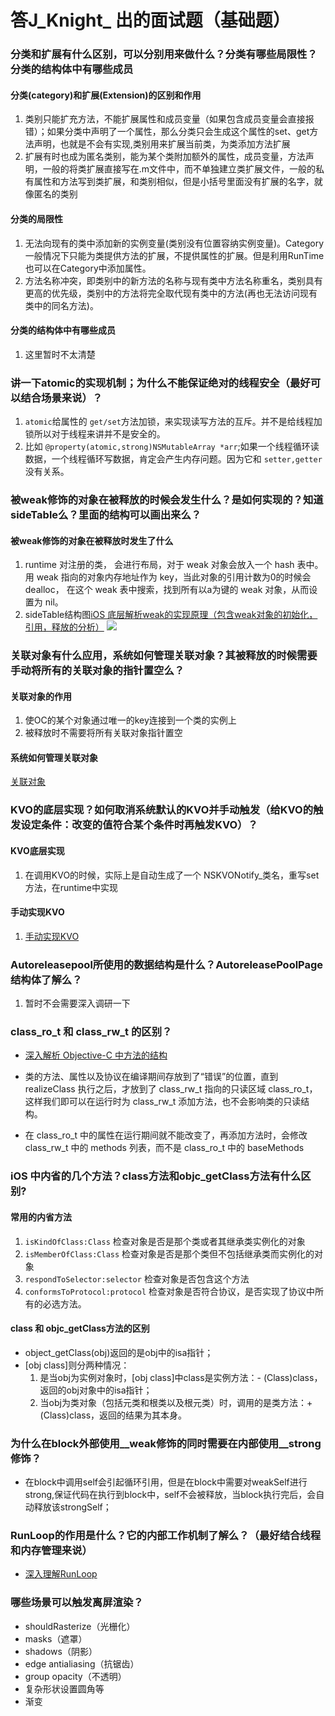 # 答J_Knight_ 出的面试题（基础题）
### 分类和扩展有什么区别，可以分别用来做什么？分类有哪些局限性？分类的结构体中有哪些成员
#### 分类(category)和扩展(Extension)的区别和作用
1. 类别只能扩充方法，不能扩展属性和成员变量（如果包含成员变量会直接报错）；如果分类中声明了一个属性，那么分类只会生成这个属性的set、get方法声明，也就是不会有实现,类别用来扩展当前类，为类添加方法扩展
2. 扩展有时也成为匿名类别，能为某个类附加额外的属性，成员变量，方法声明，一般的将类扩展直接写在.m文件中，而不单独建立类扩展文件，一般的私有属性和方法写到类扩展，和类别相似，但是小括号里面没有扩展的名字，就像匿名的类别

#### 分类的局限性
1. 无法向现有的类中添加新的实例变量(类别没有位置容纳实例变量)。Category一般情况下只能为类提供方法的扩展，不提供属性的扩展。但是利用RunTime也可以在Category中添加属性。
2. 方法名称冲突，即类别中的新方法的名称与现有类中方法名称重名，类别具有更高的优先级，类别中的方法将完全取代现有类中的方法(再也无法访问现有类中的同名方法)。

#### 分类的结构体中有哪些成员
1. 这里暂时不太清楚

### 讲一下atomic的实现机制；为什么不能保证绝对的线程安全（最好可以结合场景来说）？
1. `atomic`给属性的 `get/set`方法加锁，来实现读写方法的互斥。并不是给线程加锁所以对于线程来讲并不是安全的。
2. 比如 `@property(atomic,strong)NSMutableArray *arr`;如果一个线程循环读数据，一个线程循环写数据，肯定会产生内存问题。因为它和 `setter,getter` 没有关系。

### 被weak修饰的对象在被释放的时候会发生什么？是如何实现的？知道sideTable么？里面的结构可以画出来么？
#### 被weak修饰的对象在被释放时发生了什么
1. runtime 对注册的类， 会进行布局，对于 weak 对象会放入一个 hash 表中。 用 weak 指向的对象内存地址作为 key，当此对象的引用计数为0的时候会 dealloc， 在这个 weak 表中搜索，找到所有以a为键的 weak 对象，从而设置为 nil。
2. sideTable结构图[iOS 底层解析weak的实现原理（包含weak对象的初始化，引用，释放的分析）](http://www.cocoachina.com/ios/20170328/18962.html)
![](media/15324945556706/15324989476887.png)



### 关联对象有什么应用，系统如何管理关联对象？其被释放的时候需要手动将所有的关联对象的指针置空么？
#### 关联对象的作用
1. 使OC的某个对象通过唯一的key连接到一个类的实例上
2. 被释放时不需要将所有关联对象指针置空

#### 系统如何管理关联对象
[关联对象](https://www.jianshu.com/p/c68cc81ef763)

### KVO的底层实现？如何取消系统默认的KVO并手动触发（给KVO的触发设定条件：改变的值符合某个条件时再触发KVO）？
#### KVO底层实现
1. 在调用KVO的时候，实际上是自动生成了一个   NSKVONotify_类名，重写set方法，在runtime中实现

#### 手动实现KVO
1. [手动实现KVO](http://tech.glowing.com/cn/implement-kvo/)

### Autoreleasepool所使用的数据结构是什么？AutoreleasePoolPage结构体了解么？
1. 暂时不会需要深入调研一下

### class_ro_t 和 class_rw_t 的区别？
* [深入解析 Objective-C 中方法的结构](https://blog.csdn.net/fishmai/article/details/71157861)
* 类的方法、属性以及协议在编译期间存放到了“错误”的位置，直到 realizeClass 执行之后，才放到了 class_rw_t 指向的只读区域 class_ro_t，这样我们即可以在运行时为 class_rw_t 添加方法，也不会影响类的只读结构。

* 在 class_ro_t 中的属性在运行期间就不能改变了，再添加方法时，会修改 class_rw_t 中的 methods 列表，而不是 class_ro_t 中的 baseMethods

### iOS 中内省的几个方法？class方法和objc_getClass方法有什么区别?
#### 常用的内省方法
1. `isKindOfClass:Class` 检查对象是否是那个类或者其继承类实例化的对象
2. `isMemberOfClass:Class` 检查对象是否是那个类但不包括继承类而实例化的对象
3. `respondToSelector:selector` 检查对象是否包含这个方法
4. `conformsToProtocol:protocol` 检查对象是否符合协议，是否实现了协议中所有的必选方法。

#### class 和 objc_getClass方法的区别
* object_getClass(obj)返回的是obj中的isa指针；
* [obj class]则分两种情况：
    1. 是当obj为实例对象时，[obj class]中class是实例方法：- (Class)class，返回的obj对象中的isa指针；
    2. 当obj为类对象（包括元类和根类以及根元类）时，调用的是类方法：+ (Class)class，返回的结果为其本身。


###  为什么在block外部使用__weak修饰的同时需要在内部使用__strong修饰？
 * 在block中调用self会引起循环引用，但是在block中需要对weakSelf进行strong,保证代码在执行到block中，self不会被释放，当block执行完后，会自动释放该strongSelf；
    
### RunLoop的作用是什么？它的内部工作机制了解么？（最好结合线程和内存管理来说）
* [深入理解RunLoop](https://blog.ibireme.com/2015/05/18/runloop/#base)

### 哪些场景可以触发离屏渲染？
* shouldRasterize（光栅化）
* masks（遮罩）
* shadows（阴影）
* edge antialiasing（抗锯齿）
* group opacity（不透明）
* 复杂形状设置圆角等
* 渐变
